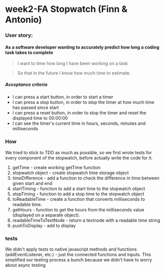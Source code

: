 # week2-FA Stopwatch (Finn & Antonio)

### User story:

#### As a software developer wanting to accurately predict how long a coding task takes to complete

> I want to time how long I have been working on a task

> So that in the future I know how much time to estimate.

##### Acceptance criteria
* I can press a start button, in order to start a timer
* I can press a stop button, in order to stop the timer at how much time has passed since start
* I can press a reset button, in order to stop the timer and reset the displayed time to 00:00:00
* I can see the timer's current time in hours, seconds, minutes and milliseconds

### How
We tried to stick to TDD as much as possible, so we first wrote tests for every component of the stopwatch, before actually write the code for it.

1. getTime - create working getTime function
1. stopwatch object - create stopwatch time storage object
1. timeDifference - add a function to check the difference in time between given start and end
1. startTiming - function to add a start time to the stopwatch object
1. stopTiming - function to add a stop time to the stopwatch object
1. toReadableTime - create a function that converts milliseconds to readable time.
1. getHours - function to get the hours from the milliseconds value (displayed on a separate object).
1. readableTimeToTextNode - return a textnode with a readable time string
1. pushToDisplay - add to display



### tests

We didn't apply tests to native javascript methods and functions (addEventListener, etc.) - just the connected functions and inputs. This simplified our testing process a bunch because we didn't have to worry about async testing
